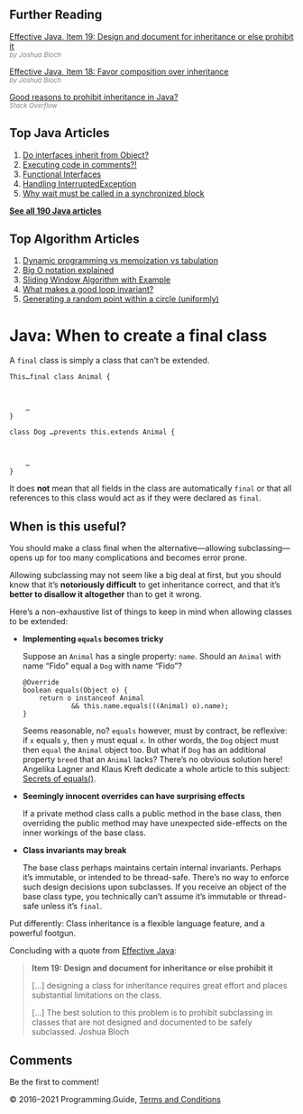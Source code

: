 <span class="underline"></span>

<span class="underline"></span>

Further Reading
---------------

[Effective Java, Item 19: Design and document for inheritance or else prohibit it](https://books.google.se/books?id=BIpDDwAAQBAJ)  
<span style="color: grey; font-style: italic; font-size: smaller">by Joshua Bloch</span>

[Effective Java, Item 18: Favor composition over inheritance](https://books.google.se/books?id=BIpDDwAAQBAJ)  
<span style="color: grey; font-style: italic; font-size: smaller">by Joshua Bloch</span>

[Good reasons to prohibit inheritance in Java?](https://stackoverflow.com/q/218744/276052)  
<span style="color: grey; font-style: italic; font-size: smaller">Stack Overflow</span>

<span class="underline"></span>

Top Java Articles
-----------------

1.  [Do interfaces inherit from Object?](do-interfaces-inherit-from-object.html)
2.  [Executing code in comments?!](executing-code-in-comments.html)
3.  [Functional Interfaces](functional-interfaces.html)
4.  [Handling InterruptedException](handling-interrupted-exceptions.html)
5.  [Why wait must be called in a synchronized block](why-wait-must-be-in-synchronized.html)

[**See all 190 Java articles**](index.html)

Top Algorithm Articles
----------------------

1.  [Dynamic programming vs memoization vs tabulation](../dynamic-programming-vs-memoization-vs-tabulation.html)
2.  [Big O notation explained](../big-o-notation-explained.html)
3.  [Sliding Window Algorithm with Example](../sliding-window-example.html)
4.  [What makes a good loop invariant?](../what-makes-a-good-loop-invariant.html)
5.  [Generating a random point within a circle (uniformly)](../random-point-within-circle.html)

Java: When to create a final class
==================================

A `final` class is simply a class that can’t be extended.

    This…final class Animal {



        …
    }

    class Dog …prevents this.extends Animal {



        …
    }

It does **not** mean that all fields in the class are automatically `final` or that all references to this class would act as if they were declared as `final`.

When is this useful?
--------------------

You should make a class final when the <span class="no-wrap">alternative—allowing</span> <span class="no-wrap">subclassing—opens</span> up for too many complications and becomes error prone.

Allowing subclassing may not seem like a big deal at first, but you should know that it’s **notoriously difficult** to get inheritance correct, and that it’s **better to disallow it altogether** than to get it wrong.

Here’s a non-exhaustive list of things to keep in mind when allowing classes to be extended:

-   **Implementing `equals` becomes tricky**

    Suppose an `Animal` has a single property: `name`. Should an `Animal` with name “Fido” equal a `Dog` with name “Fido”?

        @Override
        boolean equals(Object o) {
            return o instanceof Animal
                    && this.name.equals(((Animal) o).name);
        }

    Seems reasonable, no? `equals` however, must by contract, be reflexive: if `x` equals `y`, then `y` must equal `x`. In other words, the `Dog` object must then `equal` the `Animal` object too. But what if `Dog` has an additional property `breed` that an `Animal` lacks? There’s no obvious solution here! Angelika Lagner and Klaus Kreft dedicate a whole article to this subject: [Secrets of equals()](http://www.angelikalanger.com/Articles/JavaSolutions/SecretsOfEquals/Equals.html).

-   **Seemingly innocent overrides can have surprising effects**

    If a private method class calls a public method in the base class, then overriding the public method may have unexpected side-effects on the inner workings of the base class.

-   **Class invariants may break**

    The base class perhaps maintains certain internal invariants. Perhaps it’s immutable, or intended to be thread-safe. There’s no way to enforce such design decisions upon subclasses. If you receive an object of the base class type, you technically can’t assume it’s immutable or thread-safe unless it’s `final`.

Put differently: Class inheritance is a flexible language feature, and a powerful footgun.

Concluding with a quote from [Effective Java](https://books.google.se/books?id=BIpDDwAAQBAJ):

> **Item 19: Design and document for inheritance or else prohibit it**
>
> \[…\] designing a class for inheritance requires great effort and places substantial limitations on the class.
>
> \[…\] The best solution to this problem is to prohibit subclassing in classes that are not designed and documented to be safely subclassed. <span class="quote-source">Joshua Bloch</span>

Comments
--------

Be the first to comment!

© 2016–2021 Programming.Guide, [Terms and Conditions](../terms-and-conditions.html)
